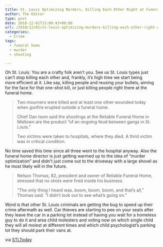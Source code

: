 ```yaml
---
title: St. Louis Optimizing Murders, Killing Each Other Right at Funeral Homes
author: The Editor
type: post
date: 2010-12-01T13:00:43+00:00
url: /2010/12/01/st-louis-optimizing-murders-killing-each-other-right-at-funeral-homes/
categories:
  - Crime
tags:
  - funeral home
  - murder
  - shooting

---
```

Oh St. Louis. You are a crafty folk aren&#8217;t you. See us St. Louis types just can&#8217;t stop killing each other and, frankly, it&#8217;s high time we start being more efficient at it. Like say, killing people and reusing your bullets, aiming for the face for that one-shot kill, or just killing people right there at the funeral home.

> Two mourners were killed and at least one other wounded today when gunfire erupted outside a funeral home.
> 
> Chief Dan Isom said the shootings at the Reliable Funeral Home in Midtown are the product &#8220;of an ongoing feud between gangs in St. Louis.&#8221;
> 
> Two victims were taken to hospitals, where they died. A third victim was in critical condition.

No time saved this time since all three went to the hospital anyway. Also the funeral home director is just getting warmed up to the idea of &#8220;murder optimization&#8221; and didn&#8217;t just come out to the driveway with a large shovel as he most likely will in the future.

> Nelson Thomas, 82, president and owner of Reliable Funeral Home, stressed that no shots were fired inside his business.
> 
> &#8220;The only thing I heard was..boom, boom, boom, and that&#8217;s all,&#8221; Thomas said. &#8220;I didn&#8217;t look out to see what&#8217;s going on.”

Word is that other St. Louis criminals are getting the bug to speed up their crime aftermath as well. Car thieves are starting to pee on your seats after they leave the car in a parking lot instead of having you wait for a homeless guy to do it and area child molesters and voting now on which single child they will all molest at different times and which child psychologist&#8217;s parking lot they should park their vans at.

via <a href="http://www.stltoday.com/news/local/metro/article_791597f2-fcae-11df-82d0-00127992bc8b.html" target="_blank">STLToday</a>